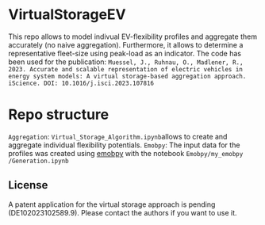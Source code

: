# VirtualStorageEV
This repo allows to model indivual EV-flexibility profiles and aggregate them accurately (no naive aggregation).
Furthermore, it allows to determine a representative fleet-size using peak-load as an indicator.
The code has been used for the publication: 
```Muessel, J., Ruhnau, O., Madlener, R., 2023. Accurate and scalable representation of electric vehicles in energy system models: A virtual storage-based aggregation approach. iScience. DOI: 10.1016/j.isci.2023.107816```

# Repo structure
```Aggregation```: ```Virtual_Storage_Algorithm.ipynb```allows to create and aggregate individual flexibility potentials.
```Emobpy```: The input data for the profiles was created using [emobpy](https://pypi.org/project/emobpy/) with the notebook ```Emobpy/my_emobpy
/Generation.ipynb```

## License
A patent application for the virtual storage approach is pending (DE102023102589.9). Please contact the authors if you want to use it.



